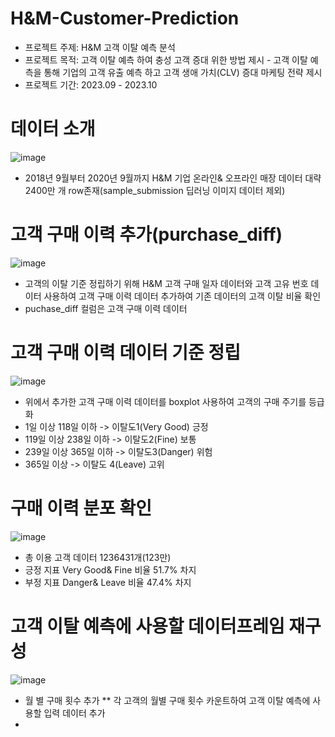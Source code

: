 # H&M-Customer-Prediction
* 프로젝트 주제: H&M 고객 이탈 예측 분석
* 프로젝트 목적: 고객 이탈 예측 하여 충성 고객 증대 위한 방법 제시 - 고객 이탈 예측을 통해 기업의 고객 유출 예측 하고 고객 생애 가치(CLV) 증대 마케팅 전략 제시
* 프로젝트 기간: 2023.09 - 2023.10

# 데이터 소개
![image](https://github.com/forkgmltnr/HM-Customer-Prediction/assets/61262393/930615f9-1660-4856-b916-011110bc2692)
* 2018년 9월부터 2020년 9월까지 H&M 기업 온라인& 오프라인 매장 데이터 대략 2400만 개 row존재(sample_submission 딥러닝 이미지 데이터 제외)

# 고객 구매 이력 추가(purchase_diff)
![image](https://github.com/forkgmltnr/HM-Customer-Prediction/assets/61262393/8b8aa612-4036-4a8b-ac08-470acb8dff6e)
* 고객의 이탈 기준 정립하기 위해 H&M 고객 구매 일자 데이터와 고객 고유 번호 데이터 사용하여 고객 구매 이력 데이터 추가하여 기존 데이터의 고객 이탈 비율 확인 
* puchase_diff 컬럼은 고객 구매 이력 데이터


# 고객 구매 이력 데이터 기준 정립
![image](https://github.com/forkgmltnr/HM-Customer-Prediction/assets/61262393/18a1884b-7254-4657-a28f-f7e016bc56f1)
* 위에서 추가한 고객 구매 이력 데이터를 boxplot 사용하여 고객의 구매 주기를 등급화
* 1일 이상 118일 이하 -> 이탈도1(Very Good) 긍정
* 119일 이상 238일 이하 -> 이탈도2(Fine) 보통
* 239일 이상 365일 이하 -> 이탈도3(Danger) 위험
* 365일 이상 -> 이탈도 4(Leave) 고위


# 구매 이력 분포 확인
![image](https://github.com/forkgmltnr/HM-Customer-Prediction/assets/61262393/02e5f4c5-3930-4e7a-a8b1-c4e6ea558177)
* 총 이용 고객 데이터 1236431개(123만)
* 긍정 지표 Very Good& Fine 비율 51.7% 차지
* 부정 지표 Danger& Leave 비율 47.4% 차지


# 고객 이탈 예측에 사용할 데이터프레임 재구성
![image](https://github.com/forkgmltnr/HM-Customer-Prediction/assets/61262393/8913df6c-bd16-407f-9565-54168815f960)
* 월 별 구매 횟수 추가
** 각 고객의 월별 구매 횟수 카운트하여 고객 이탈 예측에 사용할 입력 데이터 추가
* 

